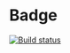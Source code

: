 # Badge

[![Build status](https://ci.appveyor.com/api/projects/status/9c7i803cjqcddcdi?svg=true)](https://ci.appveyor.com/project/Mkrtychiyants/ahj-sse-ws)


